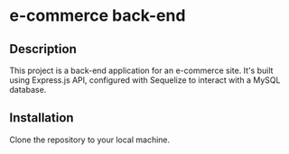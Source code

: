 # e-commerce back-end

## Description
This project is a back-end application for an e-commerce site. It's built using Express.js API, configured with Sequelize to interact with a MySQL database.

## Installation
Clone the repository to your local machine.

